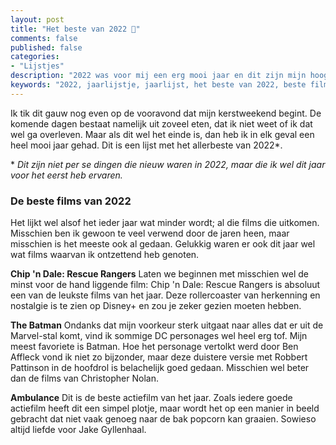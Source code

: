 ```yaml
---
layout: post
title: "Het beste van 2022 🥳"
comments: false
published: false
categories: 
- "Lijstjes"
description: "2022 was voor mij een erg mooi jaar en dit zijn mijn hoogte punten.."
keywords: "2022, jaarlijstje, jaarlijst, het beste van 2022, beste films, beste series, beste apps"
---
```


Ik tik dit gauw nog even op de vooravond dat mijn kerstweekend begint. De komende dagen bestaat namelijk uit zoveel eten, dat ik niet weet of ik dat wel ga overleven. Maar als dit wel het einde is, dan heb ik in elk geval een heel mooi jaar gehad. Dit is een lijst met het allerbeste van 2022*.

<html>&ast;</html> <em>Dit zijn niet per se dingen die nieuw waren in 2022, maar die ik wel dit jaar voor het eerst heb ervaren.</em>

### De beste films van 2022
Het lijkt wel alsof het ieder jaar wat minder wordt; al die films die uitkomen. Misschien ben ik gewoon te veel verwend door de jaren heen, maar misschien is het meeste ook al gedaan. Gelukkig waren er ook dit jaar wel wat films waarvan ik ontzettend heb genoten.

**Chip 'n Dale: Rescue Rangers**
Laten we beginnen met misschien wel de minst voor de hand liggende film: Chip 'n Dale: Rescue Rangers is absoluut een van de leukste films van het jaar. Deze rollercoaster van herkenning en nostalgie is te zien op Disney+ en zou je zeker gezien moeten hebben.

**The Batman**
Ondanks dat mijn voorkeur sterk uitgaat naar alles dat er uit de Marvel-stal komt, vind ik sommige DC personages wel heel erg tof. Mijn meest favoriete is Batman. Hoe het personage vertolkt werd door Ben Affleck vond ik niet zo bijzonder, maar deze duistere versie met Robbert Pattinson in de hoofdrol is belachelijk goed gedaan. Misschien wel beter dan de films van Christopher Nolan.

**Ambulance**
Dit is de beste actiefilm van het jaar. Zoals iedere goede actiefilm heeft dit een simpel plotje, maar wordt het op een manier in beeld gebracht dat niet vaak genoeg naar de bak popcorn kan graaien. Sowieso altijd liefde voor Jake Gyllenhaal.


